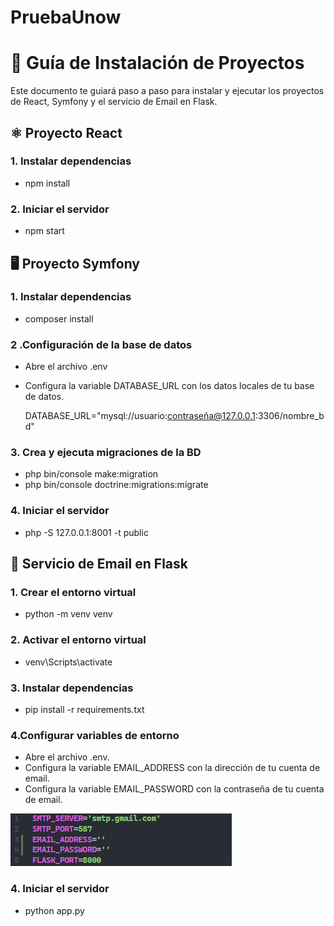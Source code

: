 # PruebaUnow
 
# 🚀 Guía de Instalación de Proyectos

Este documento te guiará paso a paso para instalar y ejecutar los proyectos de React, Symfony y el servicio de Email en Flask.


## ⚛️ **Proyecto React**

### 1. Instalar dependencias
- npm install

### 2. Iniciar el servidor
- npm start

## 🖥️ **Proyecto Symfony**

### 1. Instalar dependencias
- composer install

### 2 .Configuración de la base de datos
- Abre el archivo .env <br>
- Configura la variable DATABASE_URL con los datos locales de tu base de datos.

   DATABASE_URL="mysql://usuario:contraseña@127.0.0.1:3306/nombre_bd"

### 3. Crea y ejecuta migraciones de la BD
- php bin/console make:migration <br>
- php bin/console doctrine:migrations:migrate


### 4. Iniciar el servidor
- php -S 127.0.0.1:8001 -t public


## 📧 **Servicio de Email en Flask**

### 1. Crear el entorno virtual
- python -m venv venv

### 2. Activar el entorno virtual
- venv\Scripts\activate

### 3. Instalar dependencias
- pip install -r requirements.txt

### 4.Configurar variables de entorno
- Abre el archivo .env.
- Configura la variable EMAIL_ADDRESS con la dirección de tu cuenta de email.
- Configura la variable EMAIL_PASSWORD con la contraseña de tu cuenta de email.

![alt text](image.png)

### 4. Iniciar el servidor
- python app.py





